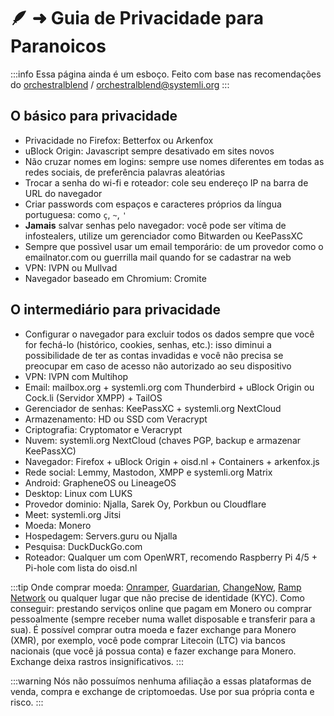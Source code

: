 # 🪶 ➜ Guia de Privacidade para Paranoicos

:::info Essa página ainda é um esboço. Feito com base nas recomendações do [orchestralblend](https://github.com/orchestralblend) / [orchestralblend@systemli.org](mailto:orchestralblend@systemli.org)
:::

## O básico para privacidade

- Privacidade no Firefox: Betterfox ou Arkenfox
- uBlock Origin: Javascript sempre desativado em sites novos
- Não cruzar nomes em logins: sempre use nomes diferentes em todas as redes sociais, de preferência palavras aleatórias
- Trocar a senha do wi-fi e roteador: cole seu endereço IP na barra de URL do navegador
- Criar passwords com espaços e caracteres próprios da língua portuguesa: como `ç`, `~`, `'`
- **Jamais** salvar senhas pelo navegador: você pode ser vítima de infostealers, utilize um gerenciador como Bitwarden ou KeePassXC
- Sempre que possìvel usar um email temporário: de um provedor como o emailnator.com ou guerrilla mail quando for se cadastrar na web
- VPN: IVPN ou Mullvad
- Navegador baseado em Chromium: Cromite

## O intermediário para privacidade

- Configurar o navegador para excluir todos os dados sempre que você for fechá-lo (histórico, cookies, senhas, etc.): isso diminui a possibilidade de ter as contas invadidas e você não precisa se preocupar em caso de acesso não autorizado ao seu dispositivo
- VPN: IVPN com Multihop
- Email: mailbox.org + systemli.org com Thunderbird + uBlock Origin ou Cock.li (Servidor XMPP) + TailOS
- Gerenciador de senhas: KeePassXC + systemli.org NextCloud
- Armazenamento: HD ou SSD com Veracrypt
- Criptografia: Cryptomator e Veracrypt
- Nuvem: systemli.org NextCloud (chaves PGP, backup e armazenar KeePassXC)
- Navegador: Firefox + uBlock Origin + oisd.nl + Containers + arkenfox.js
- Rede social: Lemmy, Mastodon, XMPP e systemli.org Matrix
- Android: GrapheneOS ou LineageOS
- Desktop: Linux com LUKS
- Provedor dominio: Njalla, Sarek Oy, Porkbun ou Cloudflare
- Meet: systemli.org Jitsi
- Moeda: Monero
- Hospedagem: Servers.guru ou Njalla
- Pesquisa: DuckDuckGo.com
- Roteador: Qualquer um com OpenWRT, recomendo Raspberry Pi 4/5 + Pi-hole com lista do oisd.nl

:::tip Onde comprar moeda: [Onramper](https://cakewallet.com/), [Guardarian](https://guardarian.com/), [ChangeNow](https://changenow.io/), [Ramp Network](https://ramp.network/) ou qualquer lugar que não precise de identidade (KYC).
Como conseguir: prestando serviços online que pagam em Monero ou comprar pessoalmente (sempre receber numa wallet disposable e transferir para a sua).
É possível comprar outra moeda e fazer exchange para Monero (XMR), por exemplo, você pode comprar Litecoin (LTC) via bancos nacionais (que você já possua conta) e fazer exchange para Monero. Exchange deixa rastros insignificativos.
:::

:::warning Nós não possuímos nenhuma afiliação a essas plataformas de venda, compra e exchange de criptomoedas. Use por sua própria conta e risco.
:::
